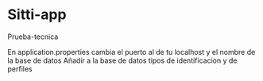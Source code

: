 # Sitti-app
Prueba-tecnica

En application.properties cambia el puerto al de tu localhost y el nombre de la base de datos
Añadir a la base de datos tipos de identificacion y de perfiles
